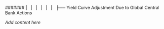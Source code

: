 ####### |   |   |   |   |   |   ├── Yield Curve Adjustment Due to Global Central Bank Actions

*Add content here*